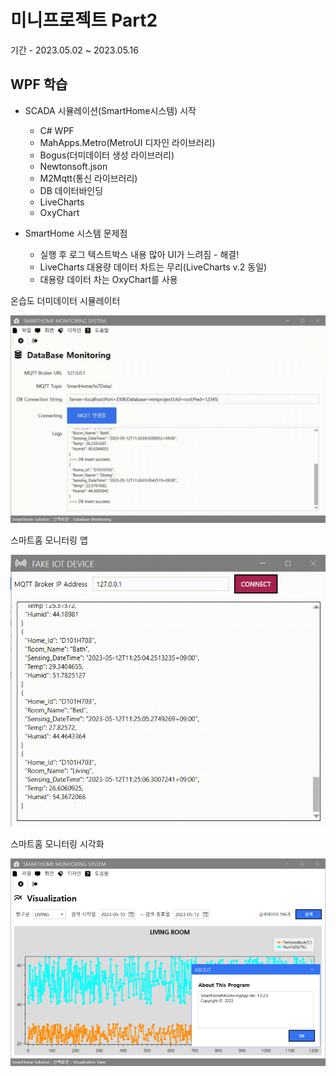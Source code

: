 # 미니프로젝트 Part2
기간 - 2023.05.02 ~ 2023.05.16

## WPF 학습
- SCADA 시뮬레이션(SmartHome시스템) 시작
	- C# WPF
	- MahApps.Metro(MetroUI 디자인 라이브러리)
	- Bogus(더미데이터 생성 라이브러리)
	- Newtonsoft.json
	- M2Mqtt(통신 라이브러리)
	- DB 데이터바인딩
	- LiveCharts
	- OxyChart

- SmartHome 시스템 문제점
	- 실행 후 로그 텍스트박스 내용 많아 UI가 느려짐 - 해결!
	- LiveCharts 대용량 데이터 차트는 무리(LiveCharts v.2 동일)
	- 대용량 데이터 차는 OxyChart를 사용

온습도 더미데이터 시뮬레이터

<img src = "https://github.com/K-ji-eun/miniprojects/blob/main/part2/img/1.gif" width = "510" />
	
스마트홈 모니터링 앱

<img src = "https://github.com/K-ji-eun/miniprojects/blob/main/part2/img/2.gif" width = "780" />

스마트홈 모니터링 시각화

<img src = "https://github.com/K-ji-eun/miniprojects/blob/main/part2/img/3.gif" width = "780" />